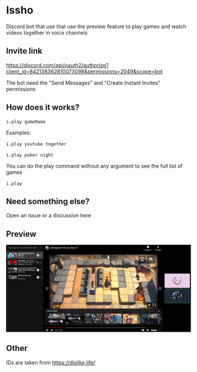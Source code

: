 # Issho
Discord bot that use that use the preview feature to play games and watch videos together in voice channels

## Invite link
https://discord.com/api/oauth2/authorize?client_id=842138362810073098&permissions=2049&scope=bot

The bot need the "Send Messages" and "Create Instant Invites" permissions

## How does it works?
```
i.play gameName
```

Examples:
```
i.play youtube together
```
```
i.play poker night
```

You can do the play command without any argument to see the full list of games
```
i.play
```

## Need something else?
Open an issue or a discussion here

## Preview
![Youtube Together](Preview/YouTubeTogether.png)

## Other
IDs are taken from https://dislike.life/
